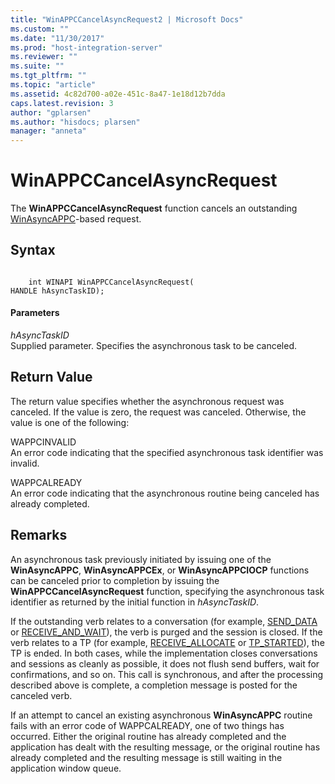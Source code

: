 ```yaml
---
title: "WinAPPCCancelAsyncRequest2 | Microsoft Docs"
ms.custom: ""
ms.date: "11/30/2017"
ms.prod: "host-integration-server"
ms.reviewer: ""
ms.suite: ""
ms.tgt_pltfrm: ""
ms.topic: "article"
ms.assetid: 4c82d700-a02e-451c-8a47-1e18d12b7dda
caps.latest.revision: 3
author: "gplarsen"
ms.author: "hisdocs; plarsen"
manager: "anneta"
---
```

# WinAPPCCancelAsyncRequest
The **WinAPPCCancelAsyncRequest** function cancels an outstanding [WinAsyncAPPC](../core/winasyncappc1.md)-based request.  
  
## Syntax  
  
```  
  
    int WINAPI WinAPPCCancelAsyncRequest(   
HANDLE hAsyncTaskID);  
```  
  
#### Parameters  
 *hAsyncTaskID*  
 Supplied parameter. Specifies the asynchronous task to be canceled.  
  
## Return Value  
 The return value specifies whether the asynchronous request was canceled. If the value is zero, the request was canceled. Otherwise, the value is one of the following:  
  
 WAPPCINVALID  
 An error code indicating that the specified asynchronous task identifier was invalid.  
  
 WAPPCALREADY  
 An error code indicating that the asynchronous routine being canceled has already completed.  
  
## Remarks  
 An asynchronous task previously initiated by issuing one of the **WinAsyncAPPC**, **WinAsyncAPPCEx**, or **WinAsyncAPPCIOCP** functions can be canceled prior to completion by issuing the **WinAPPCCancelAsyncRequest** function, specifying the asynchronous task identifier as returned by the initial function in *hAsyncTaskID*.  
  
 If the outstanding verb relates to a conversation (for example, [SEND_DATA](../core/send-data1.md) or [RECEIVE_AND_WAIT](../core/receive-and-wait2.md)), the verb is purged and the session is closed. If the verb relates to a TP (for example, [RECEIVE_ALLOCATE](../core/receive-allocate1.md) or [TP_STARTED](../core/tp-started2.md)), the TP is ended. In both cases, while the implementation closes conversations and sessions as cleanly as possible, it does not flush send buffers, wait for confirmations, and so on. This call is synchronous, and after the processing described above is complete, a completion message is posted for the canceled verb.  
  
 If an attempt to cancel an existing asynchronous **WinAsyncAPPC** routine fails with an error code of WAPPCALREADY, one of two things has occurred. Either the original routine has already completed and the application has dealt with the resulting message, or the original routine has already completed and the resulting message is still waiting in the application window queue.